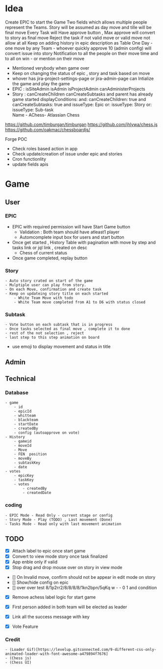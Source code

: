 # Idea

Create EPIC to start the Game
Two fields which allows multiple people represent the Teams.
Story will be assumed as day move and tille will be final move
Every Task will Have approve button , Max approve will convert to story as final move
Reject the task if not valid move or valid move not allow at all
Keep on adding history in epic description as Table
One Day - one move by any Team - whoever quickly approve 10 (admin config) will convert issue into story
Notification to all the people on their move time and to all on win - or mention on their move
- Mentioned verybody when game over
- Keep on changing the status of epic , story and task based on move
- whover has jira-project-settings-page or jira-admin-page can Intialize the game and play the game
- EPIC : isSiteAdmin isAdmin isProjectAdmin canAdministerProjects
- Story : canCreateChildren canCreateSubtasks and parent has already game started 
      displayConditions:
        and:
          canCreateChildren: true
          and
          canCreateSubtasks: true
          and 
            issueType: Epic
            or:
            issueType: Story
            or:
            issueType: Sub-task        
Name - AChess- Atlassian Chess

https://github.com/timburgan/timburgan
https://github.com/jhlywa/chess.js
https://github.com/oakmac/chessboardjs/

Forge POC
 - Check roles based action in app
 - Check update/creation of issue under epic and stories
 - Cron functionlity
 - update fields apis

# Game
## User
### EPIC
 - EPIC with required permission will have Start Game button
    - Validation : Both team should have atleast1 player
    - Automcomplete input box for users and start button
 - Once get started , History Table with pagination with move by step and tasks link or jql link , created on desc
    - Chess of current status
 - Once game completed, replay button 
### Story
    - Auto story crated on start of the game
    - Mulptiple user can play from story.
    - On each Move, confirmation and create task
    - Keep on updateing story title on each started
        - White Team Move with todo
        - White Team move completed from A1 to D6 with status closed
### Subtask
    - Vote button on each subtask that is in progress
    - Once tasks selected as final move , complete it to done
    - rest of the not selection , reject
    - last step to this step animation on board
- use emoji to display movement and status in title


## Admin

## Technical
### Database
    - game 
        - id
        - epicId
        - whitteam
        - blackteam
        - startDate
        - createdBy
        - config (autoapprove on vote)
    - History
        - gameid
        - moveId
        - Move 
        - FEN  position
        - moveBy
        - subtaskKey
        - date
    - votes
        - epicKey
        - taskKey
        - votes
            - createdBy
            - createdDate
### coding
    - EPIC Mode - Read Only - current stage or config
    - Story Mode - Play (TODO) , Last movement (Done)
    - Tasks Mode - Read only with last movement animation


## TODO
- [x] Attach label to epic once start game
- [x] Convert to view mode story once task finalized
- [x] App enble only if valid
- [x] Stop drag and drop mouse over on story in view mode
- [] On Invalid move, confirm should not be appear in edit mode on story
- [] Show/hide config on epic
- [] over over test 8/1p2rr2/8/8/8/8/1kn2bpn/5qKq w - - 0 1 and condition
- [x] Remove achess label logic for start game
- [x]  First person added in both team will be elected as leader
- [x] Link all the success message with key
- [x] Vote Feature


### Credit
    - (Loader Gif)[https://levelup.gitconnected.com/9-different-css-only-animated-loader-with-font-awesome-a479894f7676]
    - (Chess js)
    - (Chess UI)

